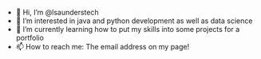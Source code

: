 - 👋 Hi, I’m @lsaunderstech
- 👀 I’m interested in java and python development as well as data science
- 🌱 I’m currently learning how to put my skills into some projects for a portfolio
- 📫 How to reach me: The email address on my page!

<!---
lsaunderstech/lsaunderstech is a ✨ special ✨ repository because its `README.md` (this file) appears on your GitHub profile.
You can click the Preview link to take a look at your changes.
--->
